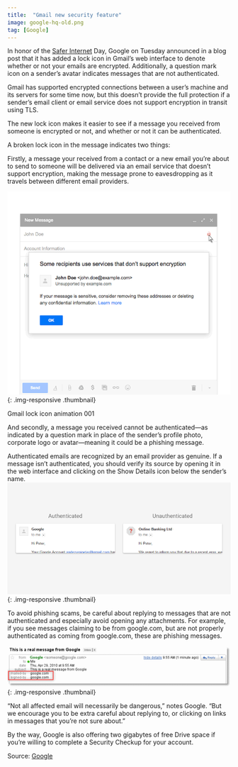 ```yaml
---
title:  "Gmail new security feature"
image: google-hq-old.png
tag: [Google]
---
```


In honor of the [Safer Internet](https://www.saferinternetday.org/) Day, Google on Tuesday announced in a blog post that it has added a lock icon in Gmail’s web interface to denote whether or not your emails are encrypted. Additionally, a question mark icon on a sender’s avatar indicates messages that are not authenticated.

Gmail has supported encrypted connections between a user’s machine and its servers for some time now, but this doesn’t provide the full protection if a sender’s email client or email service does not support encryption in transit using TLS.

The new lock icon makes it easier to see if a message you received from someone is encrypted or not, and whether or not it can be authenticated.

A broken lock icon in the message indicates two things:

Firstly, a message your received from a contact or a new email you’re about to send to someone will be delivered via an email service that doesn’t support encryption, making the message prone to eavesdropping as it travels between different email providers.

![Gmail new security feature](/images/large/Google/gmail-lock-screenshot.PNG "Gmail new security feature"){: .img-responsive .thumbnail}

Gmail lock icon animation 001

And secondly, a message you received cannot be authenticated—as indicated by a question mark in place of the sender’s profile photo, corporate logo or avatar—meaning it could be a phishing message.

Authenticated emails are recognized by an email provider as genuine. If a message isn’t authenticated, you should verify its source by opening it in the web interface and clicking on the Show Details icon below the sender’s name.
![Gmail new security feature](/images/large/Google/Gmail-unauthenticated-avatar-web-screenshot-001.png "Gmail new security feature"){: .img-responsive .thumbnail}

To avoid phishing scams, be careful about replying to messages that are not authenticated and especially avoid opening any attachments. For example, if you see messages claiming to be from google.com, but are not properly authenticated as coming from google.com, these are phishing messages.

![Gmail new security feature](/images/large/Google/Gmail-unauthenticated-message-web-screenshot-001.gif
 "Gmail new security feature"){: .img-responsive .thumbnail}
 
“Not all affected email will necessarily be dangerous,” notes Google. “But we encourage you to be extra careful about replying to, or clicking on links in messages that you’re not sure about.”

By the way, Google is also offering two gigabytes of free Drive space if you’re willing to complete a Security Checkup for your account.

Source: [Google](http://gmailblog.blogspot.hr/2016/02/making-email-safer-for-you-posted-by.html)